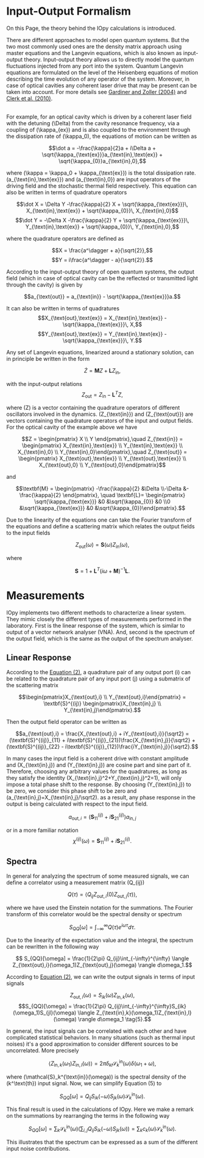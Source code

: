 # Input-Output Formalism
On this Page, the theory behind the IOpy calculations is introduced.

There are different approaches to model open quantum systems. But the two most commonly used ones are the density matrix approach using master equations and the Langevin equations, which is also known as input-output theory. Input-output theory allows us to directly model the quantum fluctuations injected from any port into the system. Quantum Langevin equations are formulated on the level of the Heisenberg equations of motion describing the time evolution of any operator of the system. Moreover, in case of optical cavities any coherent laser drive that may be present can be taken into account. For more details see [Gardiner and Zoller (2004)](https://www.springer.com/de/book/9783540223016) and [Clerk et al. (2010)](http://dx.doi.org/10.1103/RevModPhys.82.1155).

<br />For example, for an optical cavity which is driven by a coherent laser field with the detuning \(\Delta\) from the cavity resonance frequency, via a coupling of \(\kappa_{ex}\) and is also coupled to the environment through the dissipation rate of \(\kappa_0\), the equations of motion can be written as

$$\dot a = -\frac{\kappa}{2}a + i\Delta a + \sqrt{\kappa_{\text{ex}}}a_{\text{in},\text{ex}} + \sqrt{\kappa_{0}}a_{\text{in},0},$$

where \(\kappa = \kappa_0 + \kappa_{\text{ex}}\) is the total dissipation rate. \(a_{\text{in},\text{ex}}\) and \(a_{\text{in},0}\) are input operators of the driving field and the stochastic thermal field respectively. This equation can also be written in terms of quadrature operators

$$\dot X = \Delta Y -\frac{\kappa}{2} X + \sqrt{\kappa_{\text{ex}}}\, X_{\text{in},\text{ex}} + \sqrt{\kappa_{0}}\, X_{\text{in},0}$$
$$\dot Y = -\Delta X -\frac{\kappa}{2} Y + \sqrt{\kappa_{\text{ex}}}\, Y_{\text{in},\text{ex}} + \sqrt{\kappa_{0}}\, Y_{\text{in},0},$$

where the quadrature operators are defined as

$$X = \frac{a^\dagger + a}{\sqrt{2}},$$
$$Y = i\frac{a^\dagger - a}{\sqrt{2}}.$$

According to the input-output theory of open quantum systems, the output field (which in case of optical cavity can be the reflected or transmitted light through the cavity) is given by

$$a_{\text{out}} = a_{\text{in}} - \sqrt{\kappa_{\text{ex}}}a.$$

It can also be written in terms of quadratures
$$X_{\text{out},\text{ex}} = X_{\text{in},\text{ex}} - \sqrt{\kappa_{\text{ex}}}\, X,$$
$$Y_{\text{out},\text{ex}} = Y_{\text{in},\text{ex}} - \sqrt{\kappa_{\text{ex}}}\, Y.$$


Any set of Langevin equations, linearized around a stationary solution, can in principle be written in the form

$$\dot Z = \textbf{M}Z + \textbf{L}Z_{\text{in}} \tag{1},$$

with the input-output relations
$$Z_{\text{out}} = Z_{\text{in}} - \textbf{L}^TZ,$$

where \(Z\) is a vector containing the quadrature operators of different oscillators involved in the dynamics. \(Z_{\text{in}}\) and \(Z_{\text{out}}\) are vectors containing the quadrature operators of the input and output fields. For the optical cavity of the example above we have

$$Z = \begin{pmatrix} X \\ Y \end{pmatrix},\quad Z_{\text{in}} = \begin{pmatrix} X_{\text{in},\text{ex}} \\ Y_{\text{in},\text{ex}} \\ X_{\text{in},0} \\ Y_{\text{in},0}\end{pmatrix},\quad Z_{\text{out}} = \begin{pmatrix} X_{\text{out},\text{ex}} \\ Y_{\text{out},\text{ex}} \\ X_{\text{out},0} \\ Y_{\text{out},0}\end{pmatrix}$$

and

$$\textbf{M} = \begin{pmatrix} -\frac{\kappa}{2} &\Delta
                             \\-\Delta           &-\frac{\kappa}{2} \end{pmatrix}, \quad
  \textbf{L}= \begin{pmatrix} \sqrt{\kappa_{\text{ex}}} &0 &\sqrt{\kappa_{0}} &0
                            \\0 &\sqrt{\kappa_{\text{ex}}} &0 &\sqrt{\kappa_{0}}\end{pmatrix}.$$

Due to the linearity of the equations one can take the Fourier transform of the equations and define a scattering matrix which relates the output fields to the input fields

$$Z_{\text{out}}(\omega) = \textbf{S}(\omega)Z_{\text{in}}(\omega) \tag{2},$$

where

$$\textbf{S} = 1 + \textbf{L}^T(i\omega+\textbf{M})^{-1}\textbf{L} \tag{3}.$$



# Measurements
IOpy implements two different methods to characterize a linear system. They mimic closely the different types of measurements performed in the laboratory. First is the linear response of the system, which is similar to output of a vector network analyser (VNA). And, second is the spectrum of the output field, which is the same as the output of the spectrum analyser.

## Linear Response
According to the [Equation (2)](https://nicksauerwein.github.io/IOpy/theory/#input-output-formalism), a quadrature pair of any output port \(i\) can be related to the quadrature pair of any input port \(j\) using a submatrix of the scattering matrix

$$\begin{pmatrix}X_{\text{out},i} \\ Y_{\text{out},i}\end{pmatrix} = \textbf{S}^{(ij)} \begin{pmatrix}X_{\text{in},j} \\ Y_{\text{in},j}\end{pmatrix}.$$

Then the output field operator can be written as

$$a_{\text{out},i} = \frac{X_{\text{out},i} + iY_{\text{out},i}}{\sqrt2} = (\textbf{S}^{(ij)}_{11} + i\textbf{S}^{(ij)}_{21})\frac{X_{\text{in},j}}{\sqrt2} +
                                       (\textbf{S}^{(ij)}_{22} - i\textbf{S}^{(ij)}_{12})\frac{iY_{\text{in},j}}{\sqrt2}.$$


In many cases the input field is a coherent drive with constant amplitude and \(X_{\text{in},j}\) and \(Y_{\text{in},j}\) are cosine part and sine part of it. Therefore, choosing any arbitrary values for the quadratures, as long as they satisfy the identity \(X_{\text{in},j}^2+Y_{\text{in},j}^2=1\), will only impose a total phase shift to the response. By choosing \(Y_{\text{in},j}\) to be zero, we consider this phase shift to be zero and \(a_{\text{in},j}=X_{\text{in},j}/\sqrt2\). as a result, any phase response in the output is being calculated with respect to the input field.

$$a_{\text{out},i} = (\textbf{S}^{(ij)}_{11} + i\textbf{S}^{(ij)}_{21})a_{\text{in},j}$$

or in a more familiar notation
$$\chi^{(ij)}(\omega) = \textbf{S}^{(ij)}_{11} + i\textbf{S}^{(ij)}_{21} \tag{4}.$$

## Spectra
In general for analyzing the spectrum of some measured signals, we can define a correlator using a measurement matrix \(Q_{ij}\)

$$Q(\tau) = \langle Q_{ij}Z_{\text{out},i}(0)Z_{\text{out},j}(\tau)\rangle,$$

where we have used the Einstein notation for the summations. The Fourier transform of this correlator would be the spectral density or spectrum

$$S_{QQ}[\omega] = \int_{-\infty}^{\infty} Q(\tau) e^{i\omega\tau}d\tau.$$

Due to the linearity of the expectation value and the integral, the spectrum can be rewritten in the following way

$$ S_{QQ}[\omega] = \frac{1}{2\pi} Q_{ij}\int_{-\infty}^{\infty} \langle Z_{\text{out},i}(\omega_1)Z_{\text{out},j}(\omega) \rangle d\omega_1.$$

According to [Equation (2)](https://nicksauerwein.github.io/IOpy/theory/#input-output-formalism), we can write the output signals in terms of input signals

$$Z_{\text{out},i}(\omega) = S_{ik}(\omega)Z_{\text{in},k}(\omega),$$
$$S_{QQ}[\omega] = \frac{1}{2\pi} Q_{ij}\int_{-\infty}^{\infty}S_{ik}(\omega_1)S_{jl}(\omega) \langle Z_{\text{in},k}(\omega_1)Z_{\text{in},l}(\omega) \rangle d\omega_1 \tag{5}.$$

In general, the input signals can be correlated with each other and have complicated statistical behaviors. In many situations (such as thermal input noises) it's a good approximation to consider different sources to be uncorrelated. More precisely

$$\langle Z_{\text{in},k}(\omega_1)Z_{\text{in},l}(\omega) \rangle = 2\pi\delta_{kl}\mathcal{S}_k^{\text{in}}(\omega)\delta(\omega_1+\omega),$$

where \(\mathcal{S}_k^{\text{in}}(\omega)\) is the spectral density of the \(k^\text{th}\) input signal. Now, we can simplify Equation (5) to

$$S_{QQ}[\omega] = Q_{ij}S_{ik}(-\omega)S_{jk}(\omega)\mathcal{S}_k^{\text{in}}(\omega). $$

This final result is used in the calculations of IOpy. Here we make a remark on the summations by rearranging the terms in the following way

$$S_{QQ}[\omega] = \sum_k \mathcal{S}_k^{\text{in}}(\omega) (\sum_{i,j} Q_{ij}S_{ik}(-\omega)S_{jk}(\omega)) = \sum_k c_k(\omega)\mathcal{S}_k^{\text{in}}(\omega).$$

This illustrates that the spectrum can be expressed as a sum of the different input noise contributions.

